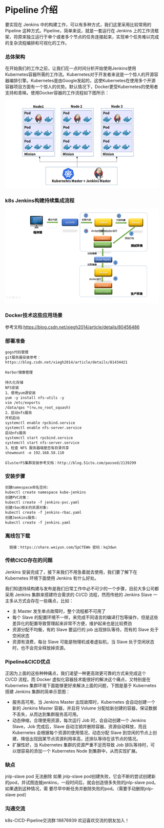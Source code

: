 # Pipeline 介绍
 要实现在 Jenkins 中的构建工作，可以有多种方式，我们这里采用比较常用的 Pipeline 这种方式。Pipeline，简单来说，就是一套运行在 Jenkins 上的工作流框架，将原来独立运行于单个或者多个节点的任务连接起来，实现单个任务难以完成的复杂流程编排和可视化的工作。

 ### 总体架构
 在开始我们的工作之前，让我们花一点时间分析开始使用Jenkins使用Kubernetes容器所需的工作流。Kubernetes对于开发者来说是一个惊人的开源容器编排引擎。Kubernetes是由Google发起的，这使Kubernetes在使用多个开源容器项目方面有一个惊人的优势。默认情况下，Docker更受Kubernetes的使用者支持和青睐。使用Docker容器的工作流程如下图所示：

 ![k8s](./ps/0.jpg)
 ### k8s Jenkins构建持续集成流程
 ![k8s](./ps/4.png)
 ### Docker技术这些应用场景
 参考文档:https://blog.csdn.net/xiegh2014/article/details/80456486
 ### 部署准备
 ```
 gogs代码管理
 git服务器安装参考：https://blog.csdn.net/xiegh2014/article/details/81434421
 
 Harbor镜像管理
 
 持久化存储
 NFS安装
 1、使用yum源安装
 yum -y install nfs-utils -y
 vim /etc/exports
 /data/qas *(rw,no_root_squash)
 2、启动nfs服务
 开机启动
 systemctl enable rpcbind.service
 systemctl enable nfs-server.service
 启动nfs服务
 systemctl start rpcbind.service
 systemctl start nfs-server.service
 3、检查 NFS 服务器端是否有目录共享
 showmount -e 192.168.58.110
 
 GlusterFS集群安装参考文档：http://blog.51cto.com/passed/2139299
 ```
 ### 安装步骤
 ```
 创建namespace命名空间:
 kubectl create namespace kube-jenkins
 创建PVC对象：
 kubectl create -f jenkins-pvc.yaml
 创建rbac相关的资源对象:
 kubectl create -f jenkins-rbac.yaml
 创建Jenkins服务:
 kubectl create -f jenkins.yaml
 ```
 ### 离线包下载
      链接：https://share.weiyun.com/5pCfEWm 密码：kq3dwn
 ### 传统CICD存在的问题
 Jenkins 安装完成了，接下来我们不用急着就去使用，我们要了解下在 Kubernetes 环境下面使用 Jenkins 有什么好处。

 我们知道持续构建与发布是我们日常工作中必不可少的一个步骤，目前大多公司都采用 Jenkins 集群来搭建符合需求的 CI/CD 流程，然而传统的 Jenkins Slave 一主多从方式会存在一些痛点，比如：

 - 主 Master 发生单点故障时，整个流程都不可用了
 - 每个 Slave 的配置环境不一样，来完成不同语言的编译打包等操作，但是这些差异化的配置导致管理起来非常不方便，维护起来也是比较费劲
 - 资源分配不均衡，有的 Slave 要运行的 job 出现排队等待，而有的 Slave 处于空闲状态
 - 资源有浪费，每台 Slave 可能是物理机或者虚拟机，当 Slave 处于空闲状态时，也不会完全释放掉资源。
 ### Pipeline&CICD优点
 正因为上面的这些种种痛点，我们渴望一种更高效更可靠的方式来完成这个 CI/CD 流程，而 Docker 虚拟化容器技术能很好的解决这个痛点，又特别是在 Kubernetes 集群环境下面能够更好来解决上面的问题，下图是基于 Kubernetes 搭建 Jenkins 集群的简单示意图：
 - 服务高可用，当 Jenkins Master 出现故障时，Kubernetes 会自动创建一个新的 Jenkins Master 容器，并且将 Volume 分配给新创建的容器，保证数据不丢失，从而达到集群服务高可用。
 - 动态伸缩，合理使用资源，每次运行 Job 时，会自动创建一个 Jenkins Slave，Job 完成后，Slave 自动注销并删除容器，资源自动释放，而且 Kubernetes 会根据每个资源的使用情况，动态分配 Slave 到空闲的节点上创建，降低出现因某节点资源利用率高，还排队等待在该节点的情况。
 - 扩展性好，当 Kubernetes 集群的资源严重不足而导致 Job 排队等待时，可以很容易的添加一个 Kubernetes Node 到集群中，从而实现扩展。
 ### 缺点
 jnlp-slave pod 无法删除
 如果 jnlp-slave pod创建失败，它会不断的尝试创建新的pod，并试图连接jenkins，一段时间后，就会创造很多失败的jnlp-slave pod。如果遇到这种情况，需  要尽早中断任务并删除失败的pod。（需要手动删除jnlp-slave pod）
 ### 沟通交流

 k8s-CICD-Pipeline交流群:18876939 欢迎喜欢交流的朋友加入！
